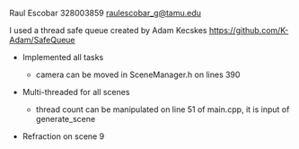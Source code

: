 Raul Escobar
328003859
raulescobar_g@tamu.edu


I used a thread safe queue created by Adam Kecskes     https://github.com/K-Adam/SafeQueue
    

- Implemented all tasks
    - camera can be moved in SceneManager.h on lines 390

- Multi-threaded for all scenes
    - thread count can be manipulated on line 51 of main.cpp, it is input of generate_scene

- Refraction on scene 9